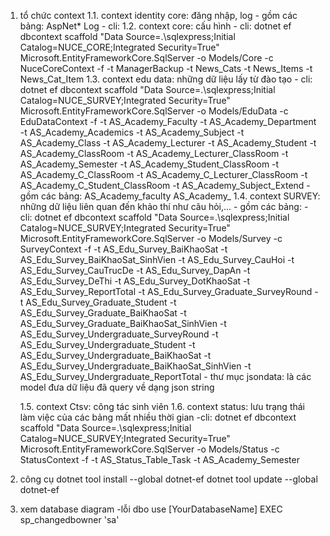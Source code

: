 ﻿1. tổ chức context
	1.1. context identity core: đăng nhập, log
		- gồm các bảng:
			AspNet*
			Log
		- cli:
	1.2. context core: cấu hình
		- cli:
			dotnet ef dbcontext scaffold "Data Source=.\sqlexpress;Initial Catalog=NUCE_CORE;Integrated Security=True" Microsoft.EntityFrameworkCore.SqlServer -o Models/Core -c NuceCoreContext -f -t ManagerBackup -t News_Cats -t News_Items -t News_Cat_Item
	1.3. context edu data: những dữ liệu lấy từ đào tạo
		- cli: 
			dotnet ef dbcontext scaffold "Data Source=.\sqlexpress;Initial Catalog=NUCE_SURVEY;Integrated Security=True" Microsoft.EntityFrameworkCore.SqlServer -o Models/EduData -c EduDataContext -f -t AS_Academy_Faculty -t AS_Academy_Department -t AS_Academy_Academics -t AS_Academy_Subject -t AS_Academy_Class -t AS_Academy_Lecturer -t AS_Academy_Student -t AS_Academy_ClassRoom -t AS_Academy_Lecturer_ClassRoom -t AS_Academy_Semester -t AS_Academy_Student_ClassRoom -t AS_Academy_C_ClassRoom -t AS_Academy_C_Lecturer_ClassRoom -t AS_Academy_C_Student_ClassRoom -t AS_Academy_Subject_Extend
		- gồm các bảng:
			AS_Academy_faculty
			AS_Academy_
	1.4. context SURVEY: những dữ liệu liên quan đến khảo thí như câu hỏi,...
		- gồm các bảng:
		- cli:
			dotnet ef dbcontext scaffold "Data Source=.\sqlexpress;Initial Catalog=NUCE_SURVEY;Integrated Security=True" Microsoft.EntityFrameworkCore.SqlServer -o Models/Survey -c SurveyContext -f -t AS_Edu_Survey_BaiKhaoSat -t AS_Edu_Survey_BaiKhaoSat_SinhVien -t AS_Edu_Survey_CauHoi -t AS_Edu_Survey_CauTrucDe -t AS_Edu_Survey_DapAn -t AS_Edu_Survey_DeThi -t AS_Edu_Survey_DotKhaoSat -t AS_Edu_Survey_ReportTotal -t AS_Edu_Survey_Graduate_SurveyRound -t AS_Edu_Survey_Graduate_Student -t AS_Edu_Survey_Graduate_BaiKhaoSat -t AS_Edu_Survey_Graduate_BaiKhaoSat_SinhVien -t AS_Edu_Survey_Undergraduate_SurveyRound -t AS_Edu_Survey_Undergraduate_Student -t AS_Edu_Survey_Undergraduate_BaiKhaoSat -t AS_Edu_Survey_Undergraduate_BaiKhaoSat_SinhVien -t AS_Edu_Survey_Undergraduate_ReportTotal
		- thư mục jsondata: là các model đưa dữ liệu đã query về dạng json string
			
	1.5. context Ctsv: công tác sinh viên
	1.6. context status: lưu trạng thái làm việc của các bảng mất nhiều thời gian
		-cli:
			dotnet ef dbcontext scaffold "Data Source=.\sqlexpress;Initial Catalog=NUCE_SURVEY;Integrated Security=True" Microsoft.EntityFrameworkCore.SqlServer -o Models/Status -c StatusContext -f -t AS_Status_Table_Task -t AS_Academy_Semester

2. công cụ
	dotnet tool install --global dotnet-ef
	dotnet tool update --global dotnet-ef

3. xem database diagram
	-lỗi dbo
		use [YourDatabaseName] EXEC sp_changedbowner 'sa'